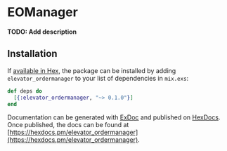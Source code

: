 # EOManager

**TODO: Add description**

## Installation

If [available in Hex](https://hex.pm/docs/publish), the package can be installed
by adding `elevator_ordermanager` to your list of dependencies in `mix.exs`:

```elixir
def deps do
  [{:elevator_ordermanager, "~> 0.1.0"}]
end
```

Documentation can be generated with [ExDoc](https://github.com/elixir-lang/ex_doc)
and published on [HexDocs](https://hexdocs.pm). Once published, the docs can
be found at [https://hexdocs.pm/elevator_ordermanager](https://hexdocs.pm/elevator_ordermanager).

